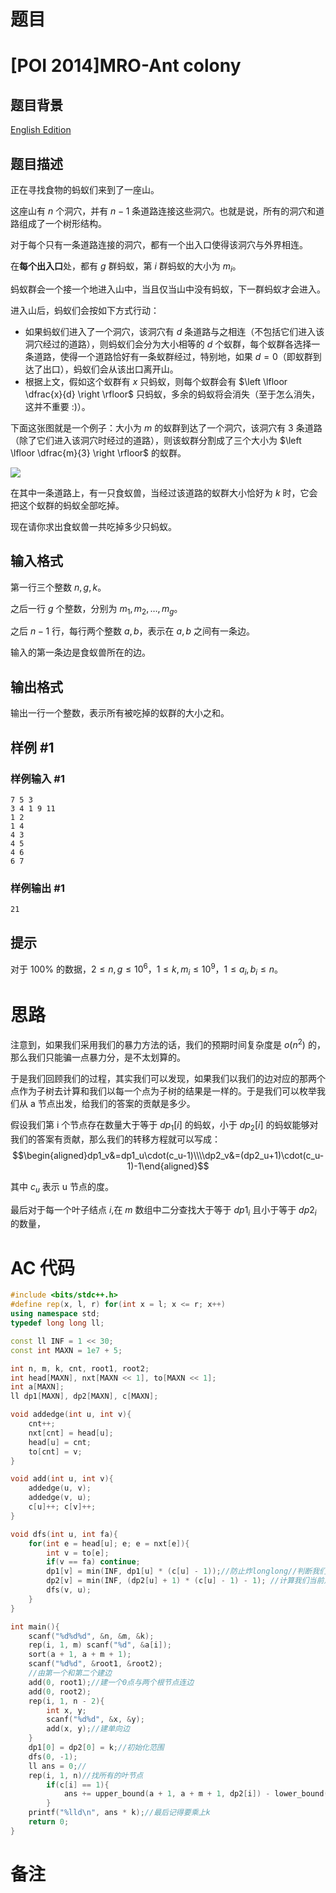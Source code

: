 
# 题目
 # [POI 2014]MRO-Ant colony

## 题目背景

[English Edition](/paste/44plylwf)

## 题目描述

正在寻找食物的蚂蚁们来到了一座山。

这座山有 $n$ 个洞穴，并有 $n-1$ 条道路连接这些洞穴。也就是说，所有的洞穴和道路组成了一个树形结构。

对于每个只有一条道路连接的洞穴，都有一个出入口使得该洞穴与外界相连。

在**每个出入口**处，都有 $g$ 群蚂蚁，第 $i$ 群蚂蚁的大小为 $m_i$。

蚂蚁群会一个接一个地进入山中，当且仅当山中没有蚂蚁，下一群蚂蚁才会进入。

进入山后，蚂蚁们会按如下方式行动：

- 如果蚂蚁们进入了一个洞穴，该洞穴有 $d$ 条道路与之相连（不包括它们进入该洞穴经过的道路），则蚂蚁们会分为大小相等的 $d$ 个蚁群，每个蚁群各选择一条道路，使得一个道路恰好有一条蚁群经过，特别地，如果 $d=0$（即蚁群到达了出口），蚂蚁们会从该出口离开山。
- 根据上文，假如这个蚁群有 $x$ 只蚂蚁，则每个蚁群会有 $\left \lfloor \dfrac{x}{d} \right \rfloor$ 只蚂蚁，多余的蚂蚁将会消失（至于怎么消失，这并不重要 :)）。

下面这张图就是一个例子：大小为 $m$ 的蚁群到达了一个洞穴，该洞穴有 $3$ 条道路（除了它们进入该洞穴时经过的道路），则该蚁群分割成了三个大小为 $\left \lfloor \dfrac{m}{3} \right \rfloor$ 的蚁群。

![](https://cdn.luogu.com.cn/upload/pic/6972.png)

在其中一条道路上，有一只食蚁兽，当经过该道路的蚁群大小恰好为 $k$ 时，它会把这个蚁群的蚂蚁全部吃掉。

现在请你求出食蚁兽一共吃掉多少只蚂蚁。

## 输入格式

第一行三个整数 $n, g, k$。

之后一行 $g$ 个整数，分别为 $m_1, m_2,\dots, m_g$。

之后 $n-1$ 行，每行两个整数 $a, b$，表示在 $a, b$ 之间有一条边。

输入的第一条边是食蚁兽所在的边。

## 输出格式

输出一行一个整数，表示所有被吃掉的蚁群的大小之和。

## 样例 #1

### 样例输入 #1

```
7 5 3
3 4 1 9 11
1 2
1 4
4 3
4 5
4 6
6 7
```

### 样例输出 #1

```
21
```

## 提示

对于 $100\%$ 的数据，$2\le n,g\le10^6$，$1\le k,m_i\le10^9$，$1\le a_i,b_i\le n$。

# 思路
注意到，如果我们采用我们的暴力方法的话，我们的预期时间复杂度是 $o(n^2)$ 的，那么我们只能骗一点暴力分，是不太划算的。

于是我们回顾我们的过程，其实我们可以发现，如果我们以我们的边对应的那两个点作为子树去计算和我们以每一个点为子树的结果是一样的。于是我们可以枚举我们从 a 节点出发，给我们的答案的贡献是多少。

假设我们第 i 个节点存在数量大于等于 $dp_{1}[i]$ 的蚂蚁，小于 $dp_{2}[i]$ 的蚂蚁能够对我们的答案有贡献，那么我们的转移方程就可以写成：
$$\begin{aligned}dp1_v&=dp1_u\cdot(c_u-1)\\\\dp2_v&=(dp2_u+1)\cdot(c_u-1)-1\end{aligned}$$

其中 $c_{u}$ 表示 u 节点的度。

最后对于每一个叶子结点 $i$,在 $m$ 数组中二分查找大于等于 $dp1_i$ 且小于等于 $dp2_i$ 的数量，


# AC 代码
```cpp
#include <bits/stdc++.h>
#define rep(x, l, r) for(int x = l; x <= r; x++)
using namespace std;
typedef long long ll;

const ll INF = 1 << 30;
const int MAXN = 1e7 + 5;

int n, m, k, cnt, root1, root2;
int head[MAXN], nxt[MAXN << 1], to[MAXN << 1];
int a[MAXN];
ll dp1[MAXN], dp2[MAXN], c[MAXN];

void addedge(int u, int v){
	cnt++;
	nxt[cnt] = head[u];
	head[u] = cnt;
	to[cnt] = v;
}

void add(int u, int v){
	addedge(u, v);
	addedge(v, u);
	c[u]++; c[v]++;
}

void dfs(int u, int fa){
	for(int e = head[u]; e; e = nxt[e]){
		int v = to[e];
		if(v == fa) continue;
		dp1[v] = min(INF, dp1[u] * (c[u] - 1));//防止炸longlong//判断我们每个节点的上线，下线
		dp2[v] = min(INF, (dp2[u] + 1) * (c[u] - 1) - 1); //计算我们当前点的下线
		dfs(v, u);
	}
}

int main(){
	scanf("%d%d%d", &n, &m, &k);
	rep(i, 1, m) scanf("%d", &a[i]);
	sort(a + 1, a + m + 1);
	scanf("%d%d", &root1, &root2);
	//由第一个和第二个建边
	add(0, root1);//建一个0点与两个根节点连边
	add(0, root2);
	rep(i, 1, n - 2){
		int x, y;
		scanf("%d%d", &x, &y);
		add(x, y);//建单向边
	}
	dp1[0] = dp2[0] = k;//初始化范围
	dfs(0, -1);
	ll ans = 0;//
	rep(i, 1, n)//找所有的叶节点
		if(c[i] == 1){
			ans += upper_bound(a + 1, a + m + 1, dp2[i]) - lower_bound(a + 1, a + m + 1, dp1[i]);
		}
	printf("%lld\n", ans * k);//最后记得要乘上k
	return 0;
}
```
# 备注
